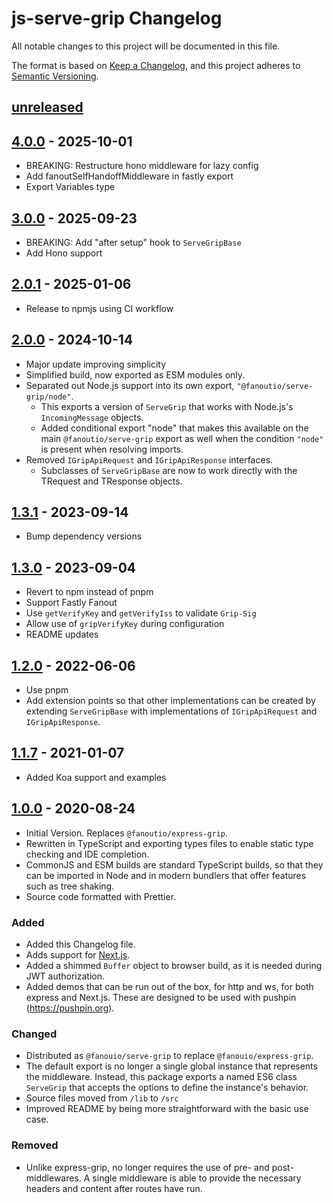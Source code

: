 # js-serve-grip Changelog

All notable changes to this project will be documented in this file.

The format is based on [Keep a Changelog](https://keepachangelog.com/en/1.0.0/),
and this project adheres to [Semantic Versioning](https://semver.org/spec/v2.0.0.html).

## [unreleased]

## [4.0.0] - 2025-10-01

- BREAKING: Restructure hono middleware for lazy config
- Add fanoutSelfHandoffMiddleware in fastly export
- Export Variables type

## [3.0.0] - 2025-09-23

- BREAKING: Add "after setup" hook to `ServeGripBase`
- Add Hono support

## [2.0.1] - 2025-01-06

- Release to npmjs using CI workflow

## [2.0.0] - 2024-10-14

- Major update improving simplicity
- Simplified build, now exported as ESM modules only.
- Separated out Node.js support into its own export, `"@fanoutio/serve-grip/node"`.
  - This exports a version of `ServeGrip` that works with Node.js's `IncomingMessage` objects.
  - Added conditional export "node" that makes this available on the main `@fanoutio/serve-grip`
    export as well when the condition `"node"` is present when resolving imports.
- Removed `IGripApiRequest` and `IGripApiResponse` interfaces.
  - Subclasses of `ServeGripBase` are now to work directly with the TRequest and TResponse objects.

## [1.3.1] - 2023-09-14
- Bump dependency versions

## [1.3.0] - 2023-09-04
- Revert to npm instead of pnpm
- Support Fastly Fanout
- Use `getVerifyKey` and `getVerifyIss` to validate `Grip-Sig`
- Allow use of `gripVerifyKey` during configuration
- README updates

## [1.2.0] - 2022-06-06
- Use pnpm
- Add extension points so that other implementations can be created by extending `ServeGripBase` with implementations of `IGripApiRequest` and `IGripApiResponse`.

## [1.1.7] - 2021-01-07
- Added Koa support and examples

## [1.0.0] - 2020-08-24
- Initial Version.  Replaces `@fanoutio/express-grip`.
- Rewritten in TypeScript and exporting types files to enable static type checking and
  IDE completion. 
- CommonJS and ESM builds are standard TypeScript builds, so that they can be imported in
  Node and in modern bundlers that offer features such as tree shaking.
- Source code formatted with Prettier. 

### Added
- Added this Changelog file.
- Adds support for [Next.js](https://nextjs.org/).
- Added a shimmed `Buffer` object to browser build, as it is needed during JWT authorization.
- Added demos that can be run out of the box, for http and ws, for both express and Next.js.
  These are designed to be used with pushpin (https://pushpin.org).

### Changed
- Distributed as `@fanouio/serve-grip` to replace `@fanouio/express-grip`.
- The default export is no longer a single global instance that represents the middleware.
  Instead, this package exports a named ES6 class `ServeGrip` that accepts the options to
  define the instance's behavior.
- Source files moved from `/lib` to `/src`
- Improved README by being more straightforward with the basic use case.

### Removed
- Unlike express-grip, no longer requires the use of pre- and post- middlewares.  A single
  middleware is able to provide the necessary headers and content after routes have run.

[unreleased]: https://github.com/fanout/js-serve-grip/compare/v4.0.0...HEAD
[4.0.0]: https://github.com/fanout/js-serve-grip/compare/v3.0.0...v4.0.0
[3.0.0]: https://github.com/fanout/js-serve-grip/compare/v2.0.1...v3.0.0
[2.0.1]: https://github.com/fanout/js-serve-grip/compare/v2.0.0...v2.0.1
[2.0.0]: https://github.com/fanout/js-serve-grip/compare/v1.3.1...v2.0.0
[1.3.1]: https://github.com/fanout/js-serve-grip/compare/v1.3.0...v1.3.1
[1.3.0]: https://github.com/fanout/js-serve-grip/compare/v1.2.0...v1.3.0
[1.2.0]: https://github.com/fanout/js-serve-grip/compare/v1.1.7...v1.2.0
[1.1.7]: https://github.com/fanout/js-serve-grip/compare/v1.0.0...v1.1.7
[1.0.0]: https://github.com/fanout/js-serve-grip/releases/tag/v1.0.0
